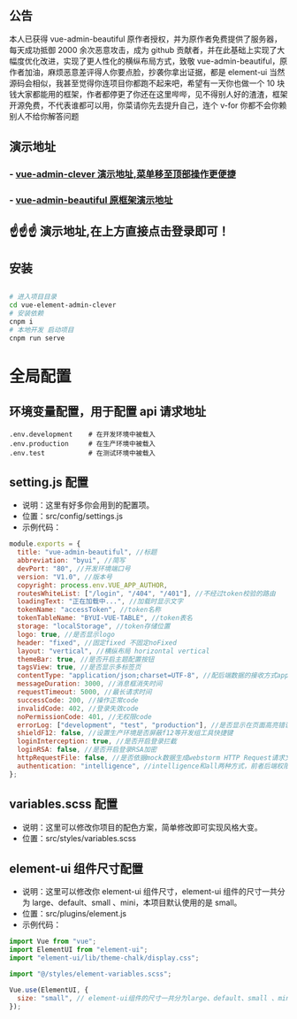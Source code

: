 ## 公告

本人已获得 vue-admin-beautiful 原作者授权，并为原作者免费提供了服务器，每天成功抵御 2000 余次恶意攻击，成为 github 贡献者，并在此基础上实现了大幅度优化改进，实现了更人性化的横纵布局方式，致敬 vue-admin-beautiful，原作者加油，麻烦恶意差评得人你要点脸，抄袭你拿出证据，都是 element-ui 当然源码会相似，我甚至觉得你连项目你都跑不起来吧，希望有一天你也做一个 10 块钱大家都能用的框架，作者都停更了你还在这里哔哔，见不得别人好的渣渣，框架开源免费，不代表谁都可以用，你菜请你先去提升自己，连个 v-for 你都不会你赖别人不给你解答问题

## 演示地址

### - [vue-admin-clever 演示地址,菜单移至顶部操作更便捷](http://mpfhrd48.sanxing.uz7.cn/vue-admin-clever)

### - [vue-admin-beautiful 原框架演示地址](http://mpfhrd48.sanxing.uz7.cn/vue-admin-beautiful)

## ☝☝☝ 演示地址,在上方直接点击登录即可！

## 安装

```bash

# 进入项目目录
cd vue-element-admin-clever
# 安装依赖
cnpm i
# 本地开发 启动项目
cnpm run serve
```

# 全局配置

## 环境变量配置，用于配置 api 请求地址

```
.env.development    # 在开发环境中被载入
.env.production     # 在生产环境中被载入
.env.test           # 在测试环境中被载入
```

## setting.js 配置

- 说明：这里有好多你会用到的配置项。
- 位置：src/config/settings.js
- 示例代码：

```js
module.exports = {
  title: "vue-admin-beautiful", //标题
  abbreviation: "byui", //简写
  devPort: "80", //开发环境端口号
  version: "V1.0", //版本号
  copyright: process.env.VUE_APP_AUTHOR,
  routesWhiteList: ["/login", "/404", "/401"], //不经过token校验的路由
  loadingText: "正在加载中...", //加载时显示文字
  tokenName: "accessToken", //token名称
  tokenTableName: "BYUI-VUE-TABLE", //token表名
  storage: "localStorage", //token存储位置
  logo: true, //是否显示logo
  header: "fixed", //固定fixed 不固定noFixed
  layout: "vertical", //横纵布局 horizontal vertical
  themeBar: true, //是否开启主题配置按钮
  tagsView: true, //是否显示多标签页
  contentType: "application/json;charset=UTF-8", //配后端数据的接收方式application/json;charset=UTF-8或者application/x-www-form-urlencoded;charset=UTF-8
  messageDuration: 3000, //消息框消失时间
  requestTimeout: 5000, //最长请求时间
  successCode: 200, //操作正常code
  invalidCode: 402, //登录失效code
  noPermissionCode: 401, //无权限code
  errorLog: ["development", "test", "production"], //是否显示在页面高亮错误
  shieldF12: false, //设置生产环境是否屏蔽f12等开发组工具快捷键
  loginInterception: true, //是否开启登录拦截
  loginRSA: false, //是否开启登录RSA加密
  httpRequestFile: false, //是否依据mock数据生成webstorm HTTP Request请求文件
  authentication: "intelligence", //intelligence和all两种方式，前者后端权限只控制permissions不控制view文件的import（前后端配合，减轻后端工作量），all方式完全交给后端前端只负责加载
};
```

## variables.scss 配置

- 说明：这里可以修改你项目的配色方案，简单修改即可实现风格大变。
- 位置：src/styles/variables.scss

## element-ui 组件尺寸配置

- 说明：这里可以修改你 element-ui 组件尺寸，element-ui 组件的尺寸一共分为 large、default、small 、mini，本项目默认使用的是 small。
- 位置：src/plugins/element.js
- 示例代码：

```js
import Vue from "vue";
import ElementUI from "element-ui";
import "element-ui/lib/theme-chalk/display.css";

import "@/styles/element-variables.scss";

Vue.use(ElementUI, {
  size: "small", // element-ui组件的尺寸一共分为large、default、small 、mini
});
```

